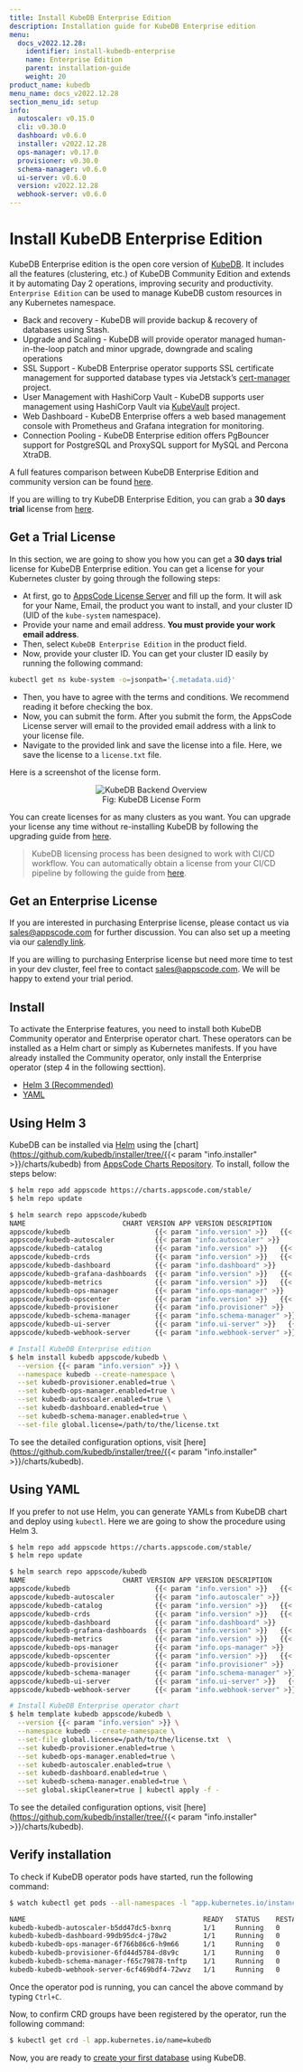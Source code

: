 ```yaml
---
title: Install KubeDB Enterprise Edition
description: Installation guide for KubeDB Enterprise edition
menu:
  docs_v2022.12.28:
    identifier: install-kubedb-enterprise
    name: Enterprise Edition
    parent: installation-guide
    weight: 20
product_name: kubedb
menu_name: docs_v2022.12.28
section_menu_id: setup
info:
  autoscaler: v0.15.0
  cli: v0.30.0
  dashboard: v0.6.0
  installer: v2022.12.28
  ops-manager: v0.17.0
  provisioner: v0.30.0
  schema-manager: v0.6.0
  ui-server: v0.6.0
  version: v2022.12.28
  webhook-server: v0.6.0
---
```


# Install KubeDB Enterprise Edition

KubeDB Enterprise edition is the open core version of [KubeDB](https://github.com/kubedb/operator). It includes all the features (clustering, etc.) of KubeDB Community Edition and extends it by automating Day 2 operations, improving security and productivity. `Enterprise Edition` can be used to manage KubeDB custom resources in any Kubernetes namespace.

- Back and recovery - KubeDB will provide backup & recovery of databases using Stash.
- Upgrade and Scaling - KubeDB will provide operator managed human-in-the-loop patch and minor upgrade, downgrade and scaling operations
- SSL Support - KubeDB Enterprise operator supports SSL certificate management for supported database types via Jetstack’s [cert-manager](https://cert-manager.io/) project.
- User Management with HashiCorp Vault - KubeDB supports user management using HashiCorp Vault via [KubeVault](https://kubevault.com/) project.
- Web Dashboard - KubeDB Enterprise offers a web based management console with Prometheus and Grafana integration for monitoring.
- Connection Pooling - KubeDB Enterprise edition offers PgBouncer support for PostgreSQL and ProxySQL support for MySQL and Percona XtraDB.

A full features comparison between KubeDB Enterprise Edition and community version can be found [here](/docs/v2022.12.28/overview/README).

If you are willing to try KubeDB Enterprise Edition, you can grab a **30 days trial** license from [here](https://license-issuer.appscode.com/?p=kubedb-enterprise).

## Get a Trial License

In this section, we are going to show you how you can get a **30 days trial** license for KubeDB Enterprise edition. You can get a license for your Kubernetes cluster by going through the following steps:

- At first, go to [AppsCode License Server](https://license-issuer.appscode.com/?p=kubedb-enterprise) and fill up the form. It will ask for your Name, Email, the product you want to install, and your cluster ID (UID of the `kube-system` namespace).
- Provide your name and email address. **You must provide your work email address**.
- Then, select `KubeDB Enterprise Edition` in the product field.
- Now, provide your cluster ID. You can get your cluster ID easily by running the following command:

```bash
kubectl get ns kube-system -o=jsonpath='{.metadata.uid}'
```

- Then, you have to agree with the terms and conditions. We recommend reading it before checking the box.
- Now, you can submit the form. After you submit the form, the AppsCode License server will email to the provided email address with a link to your license file.
- Navigate to the provided link and save the license into a file. Here, we save the license to a `license.txt` file.

Here is a screenshot of the license form.

<figure align="center">
  <img alt="KubeDB Backend Overview" src="/docs/v2022.12.28/images/setup/enterprise_license_form.png">
  <figcaption align="center">Fig: KubeDB License Form</figcaption>
</figure>

You can create licenses for as many clusters as you want. You can upgrade your license any time without re-installing KubeDB by following the upgrading guide from [here](/docs/v2022.12.28/setup/upgrade/#updating-license).

> KubeDB licensing process has been designed to work with CI/CD workflow. You can automatically obtain a license from your CI/CD pipeline by following the guide from [here](https://github.com/appscode/offline-license-server#offline-license-server).

## Get an Enterprise License

If you are interested in purchasing Enterprise license, please contact us via sales@appscode.com for further discussion. You can also set up a meeting via our [calendly link](https://calendly.com/appscode/30min).

If you are willing to purchasing Enterprise license but need more time to test in your dev cluster, feel free to contact sales@appscode.com. We will be happy to extend your trial period.

## Install

To activate the Enterprise features, you need to install both KubeDB Community operator and Enterprise operator chart. These operators can be installed as a Helm chart or simply as Kubernetes manifests. If you have already installed the Community operator, only install the Enterprise operator (step 4 in the following secttion).

<ul class="nav nav-tabs" id="installerTab" role="tablist">
  <li class="nav-item">
    <a class="nav-link active" id="helm3-tab" data-toggle="tab" href="#helm3" role="tab" aria-controls="helm3" aria-selected="true">Helm 3 (Recommended)</a>
  </li>
  <li class="nav-item">
    <a class="nav-link" id="script-tab" data-toggle="tab" href="#script" role="tab" aria-controls="script" aria-selected="false">YAML</a>
  </li>
</ul>
<div class="tab-content" id="installerTabContent">
  <div class="tab-pane fade show active" id="helm3" role="tabpanel" aria-labelledby="helm3-tab">

## Using Helm 3

KubeDB can be installed via [Helm](https://helm.sh/) using the [chart](https://github.com/kubedb/installer/tree/{{< param "info.installer" >}}/charts/kubedb) from [AppsCode Charts Repository](https://github.com/appscode/charts). To install, follow the steps below:

```bash
$ helm repo add appscode https://charts.appscode.com/stable/
$ helm repo update

$ helm search repo appscode/kubedb
NAME                        CHART VERSION APP VERSION DESCRIPTION
appscode/kubedb                     {{< param "info.version" >}}   {{< param "info.version" >}} KubeDB by AppsCode - Production ready databases...
appscode/kubedb-autoscaler          {{< param "info.autoscaler" >}}       {{< param "info.autoscaler" >}}     KubeDB Autoscaler by AppsCode - Autoscale KubeD...
appscode/kubedb-catalog             {{< param "info.version" >}}   {{< param "info.version" >}} KubeDB Catalog by AppsCode - Catalog for databa...
appscode/kubedb-crds                {{< param "info.version" >}}   {{< param "info.version" >}} KubeDB Custom Resource Definitions
appscode/kubedb-dashboard           {{< param "info.dashboard" >}}        {{< param "info.dashboard" >}}      KubeDB Dashboard by AppsCode
appscode/kubedb-grafana-dashboards  {{< param "info.version" >}}   {{< param "info.version" >}} A Helm chart for kubedb-grafana-dashboards by A...
appscode/kubedb-metrics             {{< param "info.version" >}}   {{< param "info.version" >}} KubeDB State Metrics
appscode/kubedb-ops-manager         {{< param "info.ops-manager" >}}       {{< param "info.ops-manager" >}}     KubeDB Ops Manager by AppsCode - Enterprise fea...
appscode/kubedb-opscenter           {{< param "info.version" >}}   {{< param "info.version" >}} KubeDB Opscenter by AppsCode
appscode/kubedb-provisioner         {{< param "info.provisioner" >}}       {{< param "info.provisioner" >}}     KubeDB Provisioner by AppsCode - Community feat...
appscode/kubedb-schema-manager      {{< param "info.schema-manager" >}}        {{< param "info.schema-manager" >}}      KubeDB Schema Manager by AppsCode
appscode/kubedb-ui-server           {{< param "info.ui-server" >}}   {{< param "info.ui-server" >}} A Helm chart for kubedb-ui-server by AppsCode
appscode/kubedb-webhook-server      {{< param "info.webhook-server" >}}        {{< param "info.webhook-server" >}}      KubeDB Webhook Server by AppsCode

# Install KubeDB Enterprise edition
$ helm install kubedb appscode/kubedb \
  --version {{< param "info.version" >}} \
  --namespace kubedb --create-namespace \
  --set kubedb-provisioner.enabled=true \
  --set kubedb-ops-manager.enabled=true \
  --set kubedb-autoscaler.enabled=true \
  --set kubedb-dashboard.enabled=true \
  --set kubedb-schema-manager.enabled=true \
  --set-file global.license=/path/to/the/license.txt
```

To see the detailed configuration options, visit [here](https://github.com/kubedb/installer/tree/{{< param "info.installer" >}}/charts/kubedb).

</div>
<div class="tab-pane fade" id="script" role="tabpanel" aria-labelledby="script-tab">

## Using YAML

If you prefer to not use Helm, you can generate YAMLs from KubeDB chart and deploy using `kubectl`. Here we are going to show the procedure using Helm 3.

```bash
$ helm repo add appscode https://charts.appscode.com/stable/
$ helm repo update

$ helm search repo appscode/kubedb
NAME                        CHART VERSION APP VERSION DESCRIPTION
appscode/kubedb                     {{< param "info.version" >}}   {{< param "info.version" >}} KubeDB by AppsCode - Production ready databases...
appscode/kubedb-autoscaler          {{< param "info.autoscaler" >}}       {{< param "info.autoscaler" >}}     KubeDB Autoscaler by AppsCode - Autoscale KubeD...
appscode/kubedb-catalog             {{< param "info.version" >}}   {{< param "info.version" >}} KubeDB Catalog by AppsCode - Catalog for databa...
appscode/kubedb-crds                {{< param "info.version" >}}   {{< param "info.version" >}} KubeDB Custom Resource Definitions
appscode/kubedb-dashboard           {{< param "info.dashboard" >}}        {{< param "info.dashboard" >}}      KubeDB Dashboard by AppsCode
appscode/kubedb-grafana-dashboards  {{< param "info.version" >}}   {{< param "info.version" >}} A Helm chart for kubedb-grafana-dashboards by A...
appscode/kubedb-metrics             {{< param "info.version" >}}   {{< param "info.version" >}} KubeDB State Metrics
appscode/kubedb-ops-manager         {{< param "info.ops-manager" >}}       {{< param "info.ops-manager" >}}     KubeDB Ops Manager by AppsCode - Enterprise fea...
appscode/kubedb-opscenter           {{< param "info.version" >}}   {{< param "info.version" >}} KubeDB Opscenter by AppsCode
appscode/kubedb-provisioner         {{< param "info.provisioner" >}}       {{< param "info.provisioner" >}}     KubeDB Provisioner by AppsCode - Community feat...
appscode/kubedb-schema-manager      {{< param "info.schema-manager" >}}        {{< param "info.schema-manager" >}}      KubeDB Schema Manager by AppsCode
appscode/kubedb-ui-server           {{< param "info.ui-server" >}}   {{< param "info.ui-server" >}} A Helm chart for kubedb-ui-server by AppsCode
appscode/kubedb-webhook-server      {{< param "info.webhook-server" >}}        {{< param "info.webhook-server" >}}      KubeDB Webhook Server by AppsCode

# Install KubeDB Enterprise operator chart
$ helm template kubedb appscode/kubedb \
  --version {{< param "info.version" >}} \
  --namespace kubedb --create-namespace \
  --set-file global.license=/path/to/the/license.txt  \
  --set kubedb-provisioner.enabled=true \
  --set kubedb-ops-manager.enabled=true \
  --set kubedb-autoscaler.enabled=true \
  --set kubedb-dashboard.enabled=true \
  --set kubedb-schema-manager.enabled=true \
  --set global.skipCleaner=true | kubectl apply -f -
```

To see the detailed configuration options, visit [here](https://github.com/kubedb/installer/tree/{{< param "info.installer" >}}/charts/kubedb).

</div>
</div>

## Verify installation

To check if KubeDB operator pods have started, run the following command:

```bash
$ watch kubectl get pods --all-namespaces -l "app.kubernetes.io/instance=kubedb"

NAME                                            READY   STATUS    RESTARTS   AGE
kubedb-kubedb-autoscaler-b5dd47dc5-bxnrq        1/1     Running   0          48s
kubedb-kubedb-dashboard-99db95dc4-j78w2         1/1     Running   0          48s
kubedb-kubedb-ops-manager-6f766b86c6-h9m66      1/1     Running   0          48s
kubedb-kubedb-provisioner-6fd44d5784-d8v9c      1/1     Running   0          48s
kubedb-kubedb-schema-manager-f65c79878-tnftp    1/1     Running   0          48s
kubedb-kubedb-webhook-server-6cf469bdf4-72wvz   1/1     Running   0          48s
```

Once the operator pod is running, you can cancel the above command by typing `Ctrl+C`.

Now, to confirm CRD groups have been registered by the operator, run the following command:

```bash
$ kubectl get crd -l app.kubernetes.io/name=kubedb
```

Now, you are ready to [create your first database](/docs/v2022.12.28/guides/README) using KubeDB.
